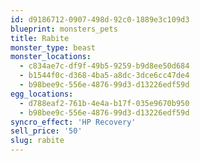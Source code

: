 ```yaml
---
id: d9186712-0907-498d-92c0-1889e3c109d3
blueprint: monsters_pets
title: Rabite
monster_type: beast
monster_locations:
  - c834ae7c-df9f-49b5-9259-b9d8ee50d684
  - b1544f0c-d368-4ba5-a8dc-3dce6cc47de4
  - b98bee9c-556e-4876-99d3-d13226edf59d
egg_locations:
  - d788eaf2-761b-4e4a-b17f-035e9670b950
  - b98bee9c-556e-4876-99d3-d13226edf59d
syncro_effect: 'HP Recovery'
sell_price: '50'
slug: rabite
---
```

